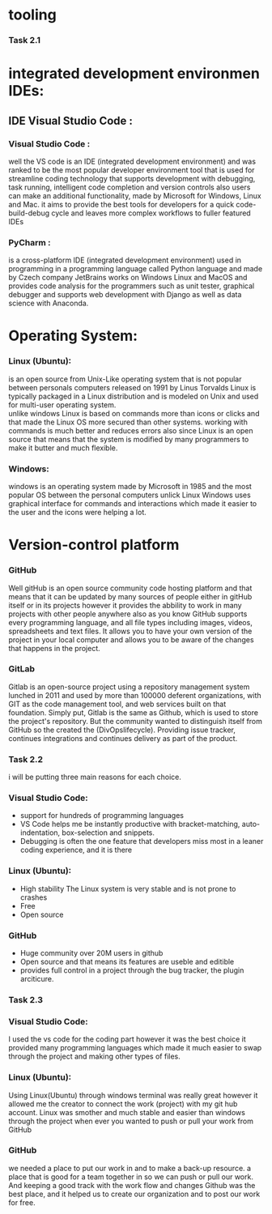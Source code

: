 # tooling

### Task 2.1

# integrated development environmen IDEs:
## IDE	Visual Studio Code :

### Visual Studio Code :
well the VS code is an IDE (integrated development environment) and was ranked to be the most popular developer environment tool that is used for streamline coding technology that supports development with debugging, task running, intelligent code completion and version controls also users can make an additional functionality, made by Microsoft for Windows, Linux and Mac.
it aims to provide the best tools for developers for a quick code-build-debug cycle and leaves more complex workflows to fuller featured IDEs

### PyCharm :
is a cross-platform IDE (integrated development environment) used in programming in a programming language called Python language and made by Czech company JetBrains works on Windows Linux and MacOS  and provides code analysis for the programmers such as unit tester, graphical debugger and supports web development with Django as well as data science with Anaconda.

# Operating System:

### Linux (Ubuntu): 
is an open source from Unix-Like operating system that is not popular between personals computers released on 1991 by Linus Torvalds Linux is typically packaged in a Linux distribution and is modeled on Unix and used for multi-user operating system.  
unlike windows Linux is based on commands more than icons or clicks and that made the Linux OS more secured than other systems.
working with commands is much better and reduces errors also since Linux is an open source that means that the system is modified by many programmers to make it butter and much flexible.

### Windows:
windows is an operating system made by Microsoft in 1985 and the most popular OS between the personal computers unlick Linux Windows uses graphical interface for commands and interactions which made it easier to the user and the icons were helping a lot.



# Version-control platform

### GitHub
Well gitHub is an open source community code hosting platform  and that means that it can be updated by many sources of people either in gitHub itself or in its projects however it provides the abbility to work in many projects with other people anywhere also as you know GitHub supports every programming language, and all file types including images, videos, spreadsheets and text files.
It allows you to have your own version of the project in your local computer and allows you to be aware of the changes that happens in the project.


### GitLab
Gitlab is an open-source project using a repository management system lunched in 2011 and used by more than 100000 deferent organizations, with GIT as the code management tool, and web services built on that foundation. Simply put, Gitlab is the same as Github, which is used to store the project's repository.
But the community wanted to distinguish itself from GitHub so the created the (DivOpslifecycle).
Providing issue tracker, continues integrations and continues delivery as part of the product.


### Task 2.2
i will be putting three main reasons for each choice.
### Visual Studio Code:

+ support for hundreds of programming languages
+ VS Code helps me be instantly productive with bracket-matching, auto-indentation, box-selection and snippets.
+  Debugging is often the one feature that developers miss most in a leaner coding experience, and it is there

### Linux (Ubuntu): 

+ High stability The Linux system is very stable and is not prone to crashes
+ Free
+ Open source

### GitHub

+ Huge community over 20M users in github
+ Open source and that means its features are useble and editible
+ provides full control in a project through the bug tracker, the plugin arciticure.

### Task 2.3
### Visual Studio Code:

I used the vs code for the coding part however it was the best choice it provided many programming languages which made it much easier to swap through the project and making other types of files.

### Linux (Ubuntu): 
Using Linux(Ubuntu) through windows terminal was really great however it allowed me the creator to connect the work (project) with my git hub account.
Linux was smother and much stable and easier than windows through the project when ever you wanted to push or pull your work from GitHub


### GitHub
we needed a place to put our work in and to make a back-up resource.
a place that is good for a team together in so we can push or pull our work.
And keeping a good track with the work flow and changes 
Github was the best place, and it helped us to create our organization and to post our work for free.


